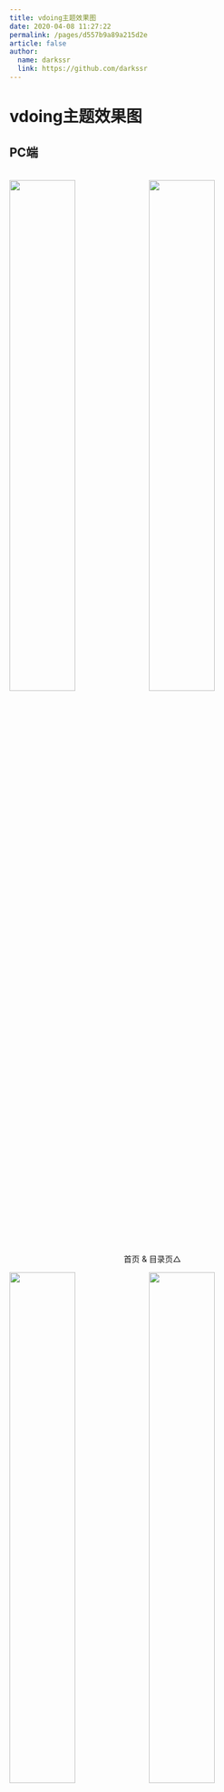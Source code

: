 ```yaml
---
title: vdoing主题效果图
date: 2020-04-08 11:27:22
permalink: /pages/d557b9a89a215d2e
article: false
author:
  name: darkssr
  link: https://github.com/darkssr
---
```


# vdoing主题效果图

## PC端

<br/>
<img src="https://cdn.staticaly.com/gh/darkssr/image_store/blog/20200408125410.png" style="width:48%;"/>
<img src="https://cdn.staticaly.com/gh/darkssr/image_store/blog/20200408120138.png"  style="width:48%;" />
<p align="center">首页 & 目录页△</p>
<img src="https://cdn.staticaly.com/gh/darkssr/image_store/blog/20200408120144.png"  style="width:48%;" />
<img src="https://cdn.staticaly.com/gh/darkssr/image_store/blog/20200408120145.png"  style="width:48%;" />
<p align="center">文章详情页 & 时间轴页△</p>

## 首页个性化大图

<br/>
<img src="https://cdn.staticaly.com/gh/darkssr/image_store/blog/20200408125412.png" />
<p align="center">首页个性化大图△</p>

## 深色模式和阅读模式

<br/>
<img src="https://cdn.staticaly.com/gh/darkssr/image_store/blog/20200408125408.png"  style="width:48%;" />
<img src="https://cdn.staticaly.com/gh/darkssr/image_store/blog/20200408120139.png"  style="width:48%;" />
<p align="center">深色模式△</p>
<img src="https://cdn.staticaly.com/gh/darkssr/image_store/blog/20200408125409.png"  style="width:48%;" />
<img src="https://cdn.staticaly.com/gh/darkssr/image_store/blog/20200408120143.png"  style="width:48%;" />
<p align="center">阅读模式△</p>

## 移动端

<br/>
<img src="https://cdn.staticaly.com/gh/darkssr/image_store/blog/20200408120606.png" style="width:24%;" />
<img src="https://cdn.staticaly.com/gh/darkssr/image_store/blog/20200408120147.png" style="width:24%;" />
<img src="https://cdn.staticaly.com/gh/darkssr/image_store/blog/20200408120148.png" style="width:24%;" />
<img src="https://cdn.staticaly.com/gh/darkssr/image_store/blog/20200408130831.png" style="width:24%;" />
<p align="center">移动端效果△</p>

<style scoped>
    /* .content__default img{border: 1px solid #ccc;} */
</style>
